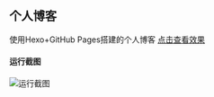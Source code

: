 ## 个人博客
使用Hexo+GitHub Pages搭建的个人博客
[点击查看效果](https://forevehg.github.io/)
#### 运行截图
![运行截图](http://oj056g1gy.bkt.clouddn.com/%E5%8D%9A%E5%AE%A2%E6%88%AA%E5%9B%BE.png)